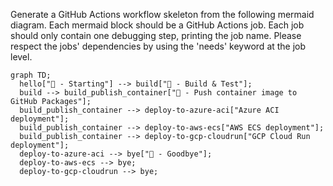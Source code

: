 Generate a GitHub Actions workflow skeleton from the following mermaid diagram.
Each mermaid block should be a GitHub Actions job. Each job should only contain one debugging step, printing the job name. Please respect the jobs' dependencies by using the 'needs' keyword at the job level.

```mermaid
graph TD;
  hello["👋 - Starting"] --> build["🚧 - Build & Test"];
  build --> build_publish_container["🐳 - Push container image to GitHub Packages"];
  build_publish_container --> deploy-to-azure-aci["Azure ACI deployment"];
  build_publish_container --> deploy-to-aws-ecs["AWS ECS deployment"];
  build_publish_container --> deploy-to-gcp-cloudrun["GCP Cloud Run deployment"];
  deploy-to-azure-aci --> bye["👋 - Goodbye"];
  deploy-to-aws-ecs --> bye;
  deploy-to-gcp-cloudrun --> bye;
```